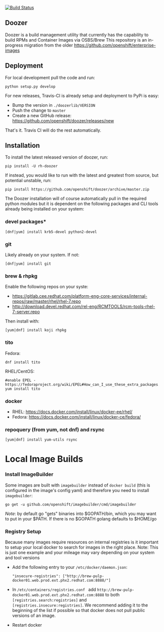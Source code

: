 [![Build Status](https://travis-ci.com/openshift/doozer.svg?branch=master)](https://travis-ci.com/openshift/doozer)

## Doozer

Doozer is a build management utility that currently has the capability to build RPMs and Container Images via OSBS/Brew
This repository is an in-progress migration from the older https://github.com/openshift/enterprise-images

## Deployment

For local development pull the code and run:

`python setup.py develop`

For new releases, Travis-CI is already setup and deployment to PyPi is easy:

- Bump the version in `./doozerlib/VERSION`
- Push the change to `master`
- Create a new GitHub release: https://github.com/openshift/doozer/releases/new

That's it. Travis CI will do the rest automatically.


## Installation

To install the latest released version of doozer, run:

```
pip install -U rh-doozer
```

If instead, you would like to run with the latest and greatest from source, but potential unstable, run:

```
pip install https://github.com/openshift/doozer/archive/master.zip
```

The Doozer installation will of course automatically pull in the required python modules but it is dependent on the following packages and CLI tools already being installed on your system:

### **devel packages***

`[dnf|yum] install krb5-devel python2-devel`

### **git**

Likely already on your system. If not:

`[dnf|yum] install git`

### **brew & rhpkg**

Enable the following repos on your syste:

- https://gitlab.cee.redhat.com/platform-eng-core-services/internal-repos/raw/master/rhel/rhel-7.repo
- http://download.devel.redhat.com/rel-eng/RCMTOOLS/rcm-tools-rhel-7-server.repo

Then install with:

`[yum|dnf] install koji rhpkg`


### **tito**

Fedora:

`dnf install tito`

RHEL/CentOS:
```
#enable EPEL - https://fedoraproject.org/wiki/EPEL#How_can_I_use_these_extra_packages.3F
yum install tito
```

### **docker**

- RHEL: https://docs.docker.com/install/linux/docker-ee/rhel/
- Fedora: https://docs.docker.com/install/linux/docker-ce/fedora/

### **repoquery** (from yum, not dnf) and **rsync**

`[yum|dnf] install yum-utils rsync`


# Local Image Builds

### Install ImageBuilder

Some images are built with `imagebuilder` instead of `docker build` (this is configured in the image's config yaml) and therefore you need to install `imagebuilder`:

 `go get -u github.com/openshift/imagebuilder/cmd/imagebuilder`

*Note*: by default go "gets" binaries into $GOPATH/bin, which you may want to put in your $PATH. If there is no $GOPATH golang defaults to $HOME/go

### Registry Setup

Because many images require resources on internal registries is it important to setup your local docker to search for images in the right place.
Note: This is just one example and your mileage may vary depending on your system and tool versions

- Add the following entry to your `/etc/docker/daemon.json`:

    `"insecure-registries": ["http://brew-pulp-docker01.web.prod.ext.phx2.redhat.com:8888/"]`

- In `/etc/containers/registries.conf ` add `http://brew-pulp-docker01.web.prod.ext.phx2.redhat.com:8888` to both `[registries.search:registries]` and `[registries.insecure:registries]`. We recommend adding it to the beginning of the list if possible so that docker does not pull public versions of an image.

- Restart docker
